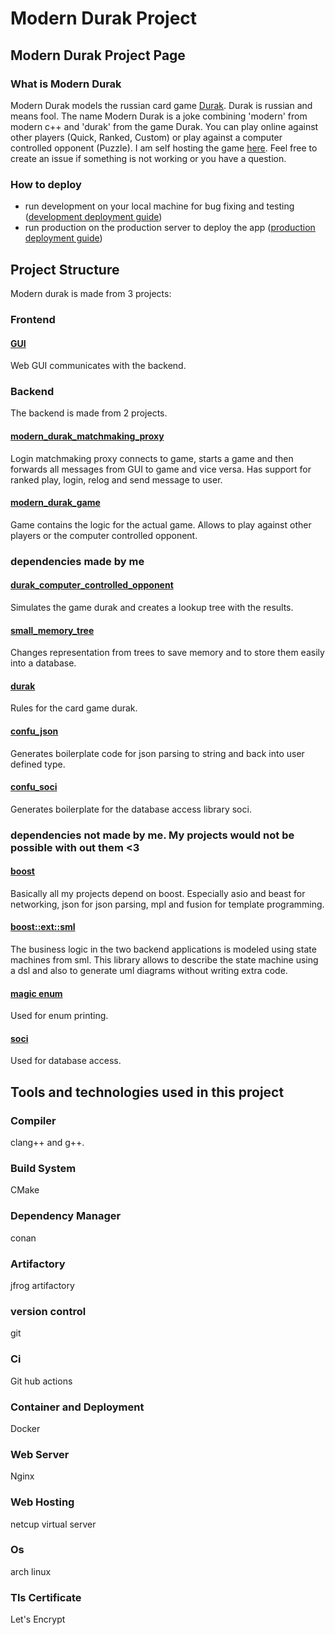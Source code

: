 # Modern Durak Project
## Modern Durak Project Page
### What is Modern Durak
Modern Durak models the russian card game [Durak](https://en.wikipedia.org/wiki/Durak). Durak is russian and means fool. The name Modern Durak is a joke combining 'modern' from modern c++ and 'durak' from the game Durak. You can play online against other players (Quick, Ranked, Custom) or play against a computer controlled opponent (Puzzle). I am self hosting the game [here](https://modern-durak.com). Feel free to create an issue if something is not working or you have a question.
### How to deploy
- run development on your local machine for bug fixing and testing ([development deployment guide](https://github.com/werto87/modern_durak/blob/main/development/README.md))
- run production on the production server to deploy the app ([production deployment guide](https://github.com/werto87/modern_durak/blob/main/production/README.md))
## Project Structure
Modern durak is made from 3 projects:
### Frontend  
#### [GUI](https://github.com/werto87/modern_durak_client) 
Web GUI communicates with the backend.
### Backend 
The backend is made from 2 projects.
#### [modern_durak_matchmaking_proxy](https://github.com/werto87/modern_durak_matchmaking_proxy)
Login matchmaking proxy connects to game, starts a game
and then forwards all messages from GUI to game and vice versa. Has support for ranked play, login, relog and send message to user.
#### [modern_durak_game](https://github.com/werto87/modern_durak_game)
Game contains the logic for the actual game. Allows to play against other players or the computer controlled opponent.
### dependencies made by me
#### [durak_computer_controlled_opponent](https://github.com/werto87/durak_computer_controlled_opponent)
Simulates the game durak and creates a lookup tree with the results.
#### [small_memory_tree](https://github.com/werto87/small_memory_tree)
Changes representation from trees to save memory and to store them easily into a database.
#### [durak](https://github.com/werto87/durak)
Rules for the card game durak.
#### [confu_json](https://github.com/werto87/confu_json)
Generates boilerplate code for json parsing to string and back into user defined type.
#### [confu_soci](https://github.com/werto87/confu_soci)
Generates boilerplate for the database access library soci.
### dependencies not made by me. My projects would not be possible with out them <3
#### [boost](https://github.com/boostorg/boost)
Basically all my projects depend on boost. Especially asio and beast for networking, json for json parsing, mpl and fusion for template programming.
#### [boost::ext::sml](https://github.com/boost-ext/sml)
The business logic in the two backend applications is modeled using state machines from sml. This library allows to describe the state machine using a dsl and also to generate uml diagrams without writing extra code.
#### [magic enum](https://github.com/Neargye/magic_enum)
Used for enum printing.
#### [soci](https://github.com/SOCI/soci)
Used for database access.
## Tools and technologies used in this project
### Compiler
clang++ and g++.
### Build System
CMake
### Dependency Manager
conan
### Artifactory
jfrog artifactory
### version control
git
### Ci
Git hub actions
### Container and Deployment
Docker
### Web Server
Nginx
### Web Hosting
netcup virtual server
### Os
arch linux
### Tls Certificate
Let's Encrypt
